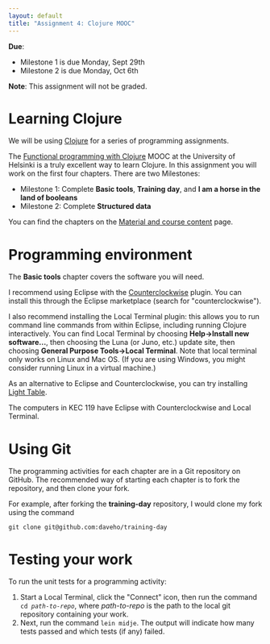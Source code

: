 ```yaml
---
layout: default
title: "Assignment 4: Clojure MOOC"
---
```


**Due**:

* Milestone 1 is due Monday, Sept 29th
* Milestone 2 is due Monday, Oct 6th

**Note**: This assignment will not be graded.

# Learning Clojure

We will be using [Clojure](http://clojure.org/) for a series of programming assignments.

The [Functional programming with Clojure](http://mooc.cs.helsinki.fi/clojure) MOOC at the University of Helsinki is a truly excellent way to learn Clojure.  In this assignment you will work on the first four chapters.  There are two Milestones:

* Milestone 1: Complete **Basic tools**, **Training day**, and **I am a horse in the land of booleans**
* Milestone 2: Complete **Structured data**

You can find the chapters on the [Material and course content](http://iloveponies.github.io/120-hour-epic-sax-marathon/index.html) page.

# Programming environment

The **Basic tools** chapter covers the software you will need.

I recommend using Eclipse with the [Counterclockwise](https://code.google.com/p/counterclockwise/) plugin.  You can install this through the Eclipse marketplace (search for "counterclockwise").

I also recommend installing the Local Terminal plugin: this allows you to run command line commands from within Eclipse, including running Clojure interactively.  You can find Local Terminal by choosing **Help&rarr;Install new software...**, then choosing the Luna (or Juno, etc.) update site, then choosing **General Purpose Tools&rarr;Local Terminal**.  Note that local terminal only works on Linux and Mac OS.  (If you are using Windows, you might consider running Linux in a virtual machine.)

As an alternative to Eclipse and Counterclockwise, you can try installing [Light Table](http://www.lighttable.com/).

The computers in KEC 119 have Eclipse with Counterclockwise and Local Terminal.

# Using Git

The programming activities for each chapter are in a Git repository on GitHub.  The recommended way of starting each chapter is to fork the repository, and then clone your fork.

For example, after forking the **training-day** repository, I would clone my fork using the command

    git clone git@github.com:daveho/training-day

# Testing your work

To run the unit tests for a programming activity:

1. Start a Local Terminal, click the "Connect" icon, then run the command <code>cd <i>path-to-repo</i></code>, where <i>path-to-repo</i> is the path to the local git repository containing your work.
2. Next, run the command <code>lein midje</code>.  The output will indicate how many tests passed and which tests (if any) failed.
